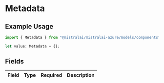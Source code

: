 # Metadata

## Example Usage

```typescript
import { Metadata } from "@mistralai/mistralai-azure/models/components";

let value: Metadata = {};
```

## Fields

| Field       | Type        | Required    | Description |
| ----------- | ----------- | ----------- | ----------- |